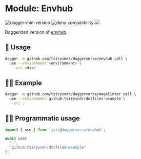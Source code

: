 # Module: Envhub

![dagger-min-version](https://img.shields.io/badge/dagger-v0.10.0-blue?color=3D66FF)
![deno compatibility](https://shield.deno.dev/deno/^1.41)
[![](https://jsr.io/badges/@daggerverse/envhub)](https://jsr.io/@daggerverse/envhub)

Daggerized version of [envhub](https://github.com/tsirysndr/envhub).

## 🚀 Usage

```sh
dagger -m github.com/tsirysndr/daggerverse/envhub call \
  use --environment <environment> \
   --src <dir>
```

## 🧑‍🔬 Example

```sh
dagger -m github.com/tsirysndr/daggerverse/megalinter call \
  use --environment github:tsirysndr/dotfiles-example \
  --src .
```

## 🧑‍💻 Programmatic usage

```typescript
import { use } from 'jsr:@daggerverse/envhub';

await use(
  ".",
  "github:tsirysndr/dotfiles-example"
);
```
